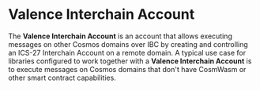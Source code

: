 # Valence Interchain Account

The **Valence Interchain Account** is an account that allows executing messages on other Cosmos domains over IBC by creating and controlling an ICS-27 Interchain Account on a remote domain.
A typical use case for libraries configured to work together with a **Valence Interchain Account** is to execute messages on Cosmos domains that don't have CosmWasm or other smart contract capabilities.
